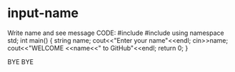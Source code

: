# input-name
Write name and see message
CODE:
#include<iostream>
#include<string>
using namespace std;
int main()
{
  string name;
  cout<<"Enter your name"<<endl;
  cin>>name;
  cout<<"WELCOME <<name<<" to GitHub"<<endl;
  return 0;
}
  
BYE BYE

